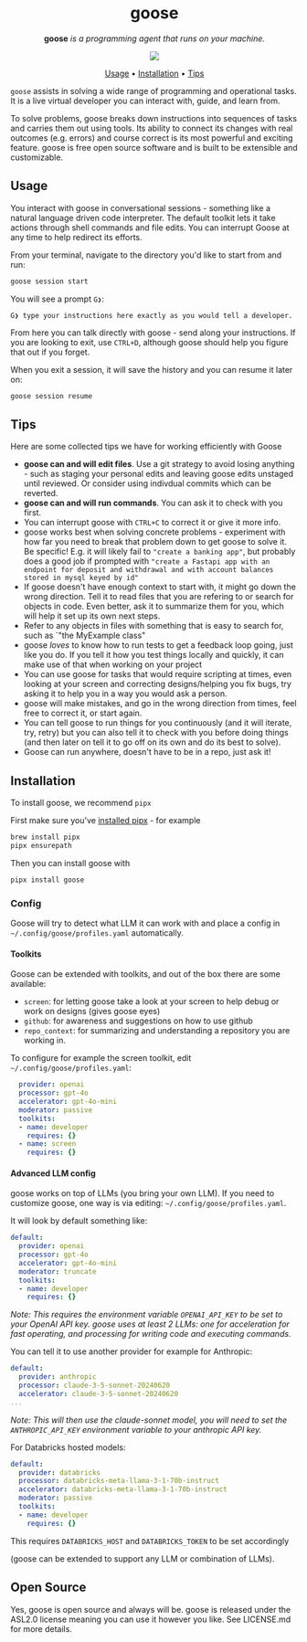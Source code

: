 <h1 align="center">
goose
</h1>

<p align="center"><strong>goose</strong> <em>is a programming agent that runs on your machine.</em></p>

<p align="center">
<a href="https://opensource.org/licenses/Apache-2.0"><img src="https://img.shields.io/badge/License-Apache_2.0-blue.svg"></a>
</p>

<p align="center">
<a href="#usage">Usage</a> • 
<a href="#installation">Installation</a> •
<a href="#tips">Tips</a> 
</p>

`goose` assists in solving a wide range of programming and operational tasks. It is a live virtual developer you can interact with, guide, and learn from.

To solve problems, goose breaks down instructions into sequences of tasks and carries them out using tools. Its ability to connect its changes with real outcomes (e.g. errors) and course correct is its most powerful and exciting feature. goose is free open source software and is built to be extensible and customizable.

## Usage

You interact with goose in conversational sessions - something like a natural language driven code interpreter.
The default toolkit lets it take actions through shell commands and file edits.
You can interrupt Goose at any time to help redirect its efforts.

From your terminal, navigate to the directory you'd like to start from and run:
```sh
goose session start
```

You will see a prompt `G❯`:

```
G❯ type your instructions here exactly as you would tell a developer.
```

From here you can talk directly with goose - send along your instructions. If you are looking to exit, use `CTRL+D`,
although goose should help you figure that out if you forget.

When you exit a session, it will save the history and you can resume it later on:

``` sh
goose session resume
```

## Tips

Here are some collected tips we have for working efficiently with Goose

- **goose can and will edit files**. Use a git strategy to avoid losing anything - such as staging your
  personal edits and leaving goose edits unstaged until reviewed. Or consider using indivdual commits which can be reverted.
- **goose can and will run commands**. You can ask it to check with you first. 
- You can interrupt goose with `CTRL+C` to correct it or give it more info.
- goose works best when solving concrete problems - experiment with how far you need to break that problem
  down to get goose to solve it. Be specific! E.g. it will likely fail to `"create a banking app"`, 
  but probably does a good job if prompted with `"create a Fastapi app with an endpoint for deposit and withdrawal
  and with account balances stored in mysql keyed by id"`
- If goose doesn't have enough context to start with, it might go down the wrong direction. Tell it
  to read files that you are refering to or search for objects in code. Even better, ask it to summarize
  them for you, which will help it set up its own next steps.
- Refer to any objects in files with something that is easy to search for, such as `"the MyExample class"
- goose *loves* to know how to run tests to get a feedback loop going, just like you do. If you tell it how you test things locally and quickly, it can make use of that when working on your project
- You can use goose for tasks that would require scripting at times, even looking at your screen and correcting designs/helping you fix bugs, try asking it to help you in a way you would ask a person. 
- goose will make mistakes, and go in the wrong direction from times, feel free to correct it, or start again.
- You can tell goose to run things for you continuously (and it will iterate, try, retry) but you can also tell it to check with you before doing things (and then later on tell it to go off on its own and do its best to solve).
- Goose can run anywhere, doesn't have to be in a repo, just ask it!

## Installation 

To install goose, we recommend `pipx`

First make sure you've [installed pipx][pipx] - for example

``` sh
brew install pipx
pipx ensurepath
```

Then you can install goose with 

``` sh
pipx install goose
```

### Config

Goose will try to detect what LLM it can work with and place a config in `~/.config/goose/profiles.yaml` automatically. 

#### Toolkits

Goose can be extended with toolkits, and out of the box there are some available: 

* `screen`: for letting goose take a look at your screen to help debug or work on designs (gives goose eyes)
* `github`: for awareness and suggestions on how to use github
* `repo_context`: for summarizing and understanding a repository you are working in.

To configure for example the screen toolkit, edit `~/.config/goose/profiles.yaml`:

```yaml
  provider: openai
  processor: gpt-4o
  accelerator: gpt-4o-mini
  moderator: passive
  toolkits:
  - name: developer
    requires: {}
  - name: screen
    requires: {}
```
    


#### Advanced LLM config

goose works on top of LLMs (you bring your own LLM). If you need to customize goose, one way is via editing: `~/.config/goose/profiles.yaml`. 

It will look by default something like: 

```yaml
default:
  provider: openai
  processor: gpt-4o
  accelerator: gpt-4o-mini
  moderator: truncate
  toolkits:
  - name: developer
    requires: {}
```

*Note: This requires the environment variable `OPENAI_API_KEY` to be set to your OpenAI API key. goose uses at least 2 LLMs: one for acceleration for fast operating, and processing for writing code and executing commands.*

You can tell it to use another provider for example for Anthropic: 

```yaml
default:
  provider: anthropic
  processor: claude-3-5-sonnet-20240620
  accelerator: claude-3-5-sonnet-20240620
...
```

*Note: This will then use the claude-sonnet model, you will need to set the `ANTHROPIC_API_KEY` environment variable to your anthropic API key.* 

For Databricks hosted models: 

```yaml
default:
  provider: databricks
  processor: databricks-meta-llama-3-1-70b-instruct
  accelerator: databricks-meta-llama-3-1-70b-instruct
  moderator: passive
  toolkits:
  - name: developer
    requires: {}
```

This requires `DATABRICKS_HOST` and `DATABRICKS_TOKEN` to be set accordingly

(goose can be extended to support any LLM or combination of LLMs).

## Open Source

Yes, goose is open source and always will be. goose is released under the ASL2.0 license meaning you can use it however you like. 
See LICENSE.md for more details.


[pipx]: https://github.com/pypa/pipx?tab=readme-ov-file#install-pipx
